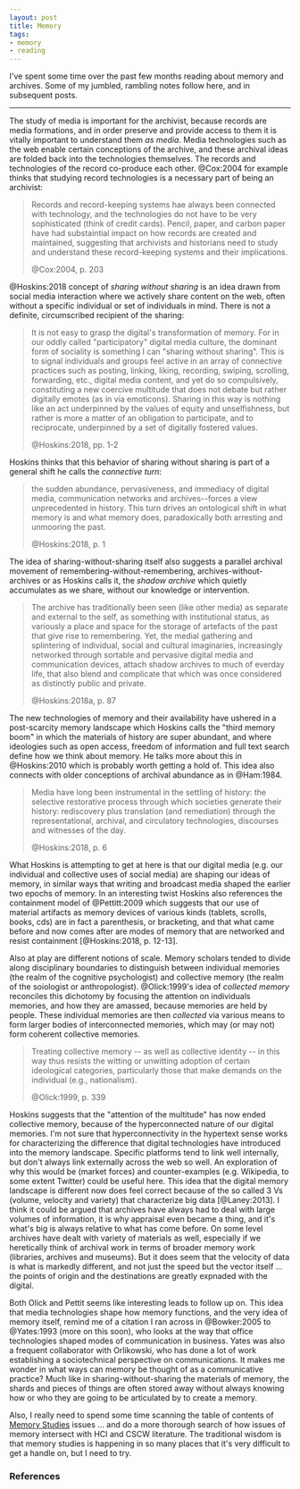 ```yaml
---
layout: post
title: Memory
tags:
- memory
- reading
---
```


I've spent some time over the past few months reading about memory and archives. Some of my jumbled, rambling notes follow here, and in subsequent posts.

---

The study of media is important for the archivist, because records are media
formations, and in order preserve and provide access to them it is vitally
important to understand them *as media*. Media technologies such as the web
enable certain conceptions of the archive, and these archival ideas are folded
back into the technologies themselves. The records and technologies of the
record co-produce each other. @Cox:2004 for example thinks that studying record
technologies is a necessary part of being an archivist:

> Records and record-keeping systems hae always been connected
> with technology, and the technologies do not have to be very 
> sophisticated (think of credit cards). Pencil, paper, and
> carbon paper have had substaintial impact on how records are
> created and maintained, suggesting that archivists and
> historians need to study and understand these record-keeping
> systems and their implications. 
> 
> @Cox:2004, p. 203

@Hoskins:2018 concept of *sharing without sharing* is an idea drawn from social media interaction where we actively share content on the web, often without a specific individual or set of individuals in mind. There is not a definite, circumscribed recipient of the sharing:

> It is not easy to grasp the digital's transformation of memory.
> For in our oddly called "participatory" digital media culture, 
> the dominant form of sociality is something I can "sharing
> without sharing". This is to signal individuals and groups feel 
> active in an array of connective practices such as posting,
> linking, liking, recording, swiping, scrolling, forwarding,
> etc., digital media content, and yet do so compulsively, 
> constituting a new coercive multitude that does not debate but
> rather digitally emotes (as in via emoticons). Sharing in this
> way is nothing like an act underpinned by the values of equity
> and unselfishness, but rather is more a matter of an obligation 
> to participate, and to reciprocate, underpinned by a set of 
> digitally fostered values.
> 
> @Hoskins:2018, pp. 1-2

Hoskins thinks that this behavior of sharing without sharing is part of a general shift he calls the *connective turn*:

> the sudden abundance, pervasiveness, and immediacy of digital
> media, communication networks and archives--forces a view 
> unprecedented in history. This turn drives an ontological shift
> in what memory is and what memory does, paradoxically both 
> arresting and unmooring the past.
> 
> @Hoskins:2018, p. 1

The idea of sharing-without-sharing itself also suggests a parallel archival
movement of remembering-without-remembering, archives-without-archives or as
Hoskins calls it, the *shadow archive* which quietly accumulates as we share,
without our knowledge or intervention.

> The archive has traditionally been seen (like other media) as 
> separate and external to the self, as something with
> institutional status, as variously a place and space for the
> storage of artefacts of the past that give rise to remembering.
> Yet, the medial gathering and splintering of individual, social
> and cultural imaginaries, increasingly networked through
> sortable and pervasive digital media and communication devices,
> attach shadow archives to much of everday life, that also blend
> and complicate that which was once considered as distinctly
> public and private.
>
> @Hoskins:2018a, p. 87

The new technologies of memory and their availability have ushered in a post-scarcity memory landscape which Hoskins calls the "third memory boom" in which the materials of history are super abundant, and where ideologies such as open access, freedom of information and full text search define how we think about memory. He talks more about this in @Hoskins:2010 which is probably worth getting a hold of. This idea also connects with older conceptions of archival abundance as in @Ham:1984.

> Media have long been instrumental in the settling of history:
> the selective restorative process through which societies 
> generate their history: rediscovery plus translation (and
> remediation) through the representational, archival, and 
> circulatory technologies, discourses and witnesses of the day. 
> 
> @Hoskins:2018, p. 6

What Hoskins is attempting to get at here is that our digital media (e.g. our
individual and collective uses of social media) are shaping our ideas of memory,
in similar ways that writing and broadcast media shaped the earlier two epochs
of memory. In an interesting twist Hoskins also references the containment model
of @Pettitt:2009 which suggests that our use of material artifacts as memory
devices of various kinds (tablets, scrolls, books, cds) are in fact a
parenthesis, or bracketing, and that what came before and now comes after are
modes of memory that are networked and resist containment [@Hoskins:2018, p.
12-13].

Also at play are different notions of scale. Memory scholars tended to divide along disciplinary boundaries to distinguish between individual memories (the realm of the cognitive psychologist) and collective memory (the realm of the soiologist or anthropologist). @Olick:1999's idea of *collected memory* reconciles this dichotomy by focusing the attention on individuals memories, and how they are amassed, because memories are held by people. These individual memories are then *collected* via various means to form larger bodies of interconnected memories, which may (or may not) form coherent collective memories.

> Treating collective memory -- as well as collective identity
> -- in this way thus resists the witting or unwitting adoption
> of certain ideological categories, particularly those that 
> make demands on the individual (e.g., nationalism).
>
> @Olick:1999, p. 339

Hoskins suggests that the "attention of the multitude" has now ended collective memory, because of the hyperconnected nature of our digital memories. I'm not sure that hyperconnectivity in the hypertext sense works for characterizing the difference that digital technologies have introduced into the memory landscape. Specific platforms tend to link well internally, but don't always link externally across the web so well. An exploration of why this would be (market forces) and counter-examples (e.g. Wikipedia, to some extent Twitter) could be useful here. This idea that the digital memory landscape is different now does feel correct because of the so called 3 Vs (volume, velocity and variety) that characterize big data [@Laney:2013]. I think it could be argued that archives have always had to deal with large volumes of information, it is why appraisal even became a thing, and it's what's big is always relative to what has come before. On some level archives have dealt with variety of materials as well, especially if we heretically think of archival work in terms of broader memory work (libraries, archives and museums). But it does seem that the velocity of data is what is markedly different, and not just the speed but the vector itself ... the points of origin and the destinations are greatly expnaded with the digital.

Both Olick and Pettit seems like interesting leads to follow up on. This idea that media technologies shape how memory functions, and the very idea of memory itself, remind me of a citation I ran across in @Bowker:2005 to @Yates:1993 (more on this soon), who looks at the way that office technologies shaped modes of communication in business. Yates was also a frequent collaborator with Orlikowski, who has done a lot of work establishing a sociotechnical perspective on communications. It makes me wonder in what ways can memory be thought of as a communicative practice? Much like in sharing-without-sharing the materials of memory, the shards and pieces of things are often stored away without always knowing how or who they are going to be articulated by to create a memory.

Also, I really need to spend some time scanning the table of contents of [Memory
Studies] issues ... and do a more thorough search of how issues of memory
intersect with HCI and CSCW literature. The traditional wisdom is that memory
studies is happening in so many places that it's very difficult to get a handle
on, but I need to try. 

### References

[Memory Studies]: http://journals.sagepub.com/home/mss/
